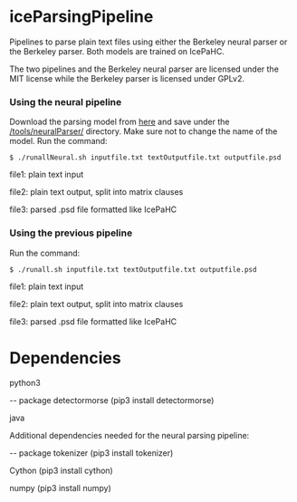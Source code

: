 # iceParsingPipeline

Pipelines to parse plain text files using either the Berkeley neural parser or the Berkeley parser. Both models are trained on IcePaHC.

The two pipelines and the Berkeley neural parser are licensed under the MIT license while the Berkeley parser is licensed under GPLv2.

### Using the neural pipeline

Download the parsing model from [here](https://notendur.hi.is/~antoni/ltdata/) and save under the [/tools/neuralParser/](https://github.com/antonkarl/iceParsingPipeline/tree/master/tools/neuralParser) directory. Make sure not to change the name of the model. Run the command:

```
$ ./runallNeural.sh inputfile.txt textOutputfile.txt outputfile.psd
```

file1: plain text input

file2: plain text output, split into matrix clauses

file3: parsed .psd file formatted like IcePaHC

### Using the previous pipeline

Run the command:

```
$ ./runall.sh inputfile.txt textOutputfile.txt outputfile.psd
```

file1: plain text input

file2: plain text output, split into matrix clauses

file3: parsed .psd file formatted like IcePaHC


# Dependencies

python3

-- package detectormorse (pip3 install detectormorse)

java

Additional dependencies needed for the neural parsing pipeline:

-- package tokenizer (pip3 install tokenizer)

Cython (pip3 install cython)

numpy (pip3 install numpy)

